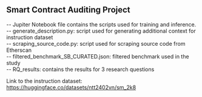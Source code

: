 ## Smart Contract Auditing Project 
-- Jupiter Notebook file contains the scripts used for training and inference.\
-- generate_description.py: script used for generating additional context for instruction dataset\
-- scraping_source_code.py: script used for scraping source code from Etherscan\
-- filtered_benchmark_SB_CURATED.json: filtered benchmark used in the study\
-- RQ_results: contains the results for 3 research questions

Link to the instruction dataset: https://huggingface.co/datasets/ntt2402vn/sm_2k8
